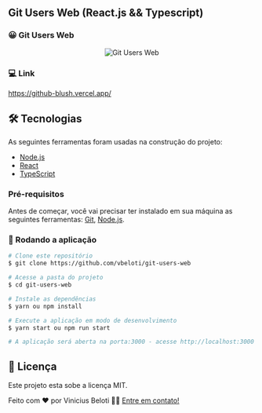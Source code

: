 ## Git Users Web (React.js && Typescript)

### 😀 Git Users Web

<p align="center" style="display: flex; align-items: flex-start; justify-content: center;">
  <img alt="Git Users Web" src="https://github.com/vbeloti/happy-web/blob/master/.github/git-users-web-1.jpg?raw=true" />
</p>

### 💻 Link

<a href="https://github-blush.vercel.app/">
  https://github-blush.vercel.app/
</a>

## 🛠 Tecnologias

As seguintes ferramentas foram usadas na construção do projeto:

- [Node.js][nodejs]
- [React][reactjs]
- [TypeScript][typescript]

### Pré-requisitos

Antes de começar, você vai precisar ter instalado em sua máquina as seguintes ferramentas:
[Git](https://git-scm.com), [Node.js][nodejs].

### 🧭 Rodando a aplicação

```bash
# Clone este repositório
$ git clone https://github.com/vbeloti/git-users-web

# Acesse a pasta do projeto
$ cd git-users-web

# Instale as dependências
$ yarn ou npm install

# Execute a aplicação em modo de desenvolvimento
$ yarn start ou npm run start

# A aplicação será aberta na porta:3000 - acesse http://localhost:3000
```

## 📝 Licença

Este projeto esta sobe a licença MIT.

Feito com ❤️ por Vinicius Beloti 👋🏽 [Entre em contato!](https://www.linkedin.com/in/vinicius-beloti/)

[nodejs]: https://nodejs.org/
[typescript]: https://www.typescriptlang.org/
[reactjs]: https://reactjs.org
